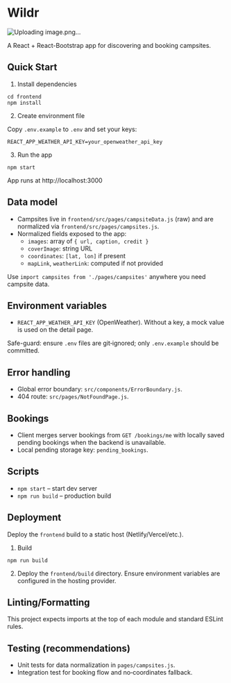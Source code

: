  # Wildr
![Uploading image.png…]()


A React + React-Bootstrap app for discovering and booking campsites.

## Quick Start

1) Install dependencies

```
cd frontend
npm install
```

2) Create environment file

Copy `.env.example` to `.env` and set your keys:

```
REACT_APP_WEATHER_API_KEY=your_openweather_api_key
```

3) Run the app

```
npm start
```

App runs at http://localhost:3000

## Data model

- Campsites live in `frontend/src/pages/campsiteData.js` (raw) and are normalized via `frontend/src/pages/campsites.js`.
- Normalized fields exposed to the app:
  - `images`: array of `{ url, caption, credit }`
  - `coverImage`: string URL
  - `coordinates`: `[lat, lon]` if present
  - `mapLink`, `weatherLink`: computed if not provided

Use `import campsites from './pages/campsites'` anywhere you need campsite data.

## Environment variables

- `REACT_APP_WEATHER_API_KEY` (OpenWeather). Without a key, a mock value is used on the detail page.

Safe-guard: ensure `.env` files are git‑ignored; only `.env.example` should be committed.

## Error handling

- Global error boundary: `src/components/ErrorBoundary.js`.
- 404 route: `src/pages/NotFoundPage.js`.

## Bookings

- Client merges server bookings from `GET /bookings/me` with locally saved pending bookings when the backend is unavailable.
- Local pending storage key: `pending_bookings`.

## Scripts

- `npm start` – start dev server
- `npm run build` – production build

## Deployment

Deploy the `frontend` build to a static host (Netlify/Vercel/etc.).

1) Build

```
npm run build
```

2) Deploy the `frontend/build` directory. Ensure environment variables are configured in the hosting provider.

## Linting/Formatting

This project expects imports at the top of each module and standard ESLint rules.

## Testing (recommendations)

- Unit tests for data normalization in `pages/campsites.js`.
- Integration test for booking flow and no‑coordinates fallback.

